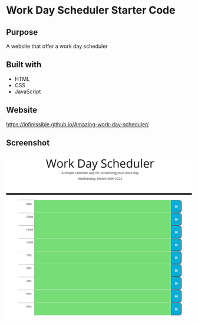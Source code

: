 # Work Day Scheduler Starter Code

## Purpose
A website that offer a work day scheduler

## Built with
* HTML
* CSS
* JavaScript

## Website
https://infinissible.github.io/Amazing-work-day-scheduler/

## Screenshot
<img src="./develop/screenshot.png" alt="" />